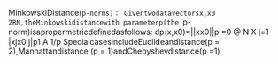 
MinkowskiDistance(`p-norms)：
Giventwodatavectorsx,x0 2RN,theMinkowskidistancewith parameterp(the `p-norm)isapropermetricdeﬁnedasfollows:
dp(x,x0)=||xx0||p =0 @ N X j=1 |xjx0 j|p1 A
1/p
SpecialcasesincludeEuclideandistance(p = 2),Manhattandistance (p = 1)andChebyshevdistance(p =1) 
